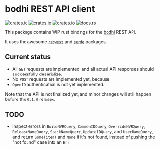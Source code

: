 # bodhi REST API client

[![crates.io](https://img.shields.io/crates/v/bodhi.svg)](https://crates.io/crates/bodhi/)
[![crates.io](https://img.shields.io/crates/d/bodhi.svg)](https://crates.io/crates/bodhi/)
[![crates.io](https://img.shields.io/crates/l/bodhi.svg)](https://crates.io/crates/bodhi/)
[![docs.rs](https://docs.rs/bodhi/badge.svg)](https://docs.rs/bodhi/)

This package contains WIP rust bindings for the [bodhi] REST API.

[bodhi]: https://github.com/fedora-infra/bodhi

It uses the awesome [`reqwest`][reqwest] and [`serde`][serde] packages.

[reqwest]: https://github.com/seanmonstar/reqwest
[serde]: https://github.com/serde-rs/serde

## Current status

- All `GET` requests are implemented, and all actual API responses should successfully deserialize.
- No `POST` requests are implemented yet, because
- `OpenID` authentication is not yet implemented.

Note that the API is not finalized yet, and minor changes will still happen before the `0.1.0` release.


## TODO

- inspect errors in `BuildNVRQuery`, `CommenIDQuery`, `OverrideNVRQuery`,
  `ReleaseNameQuery`, `StackNameQuery`, `UpdateIDQuery`, and `UserNameQuery`,
  and return `Some(item)` and `None` if it's not found, instead of pushing the
  "not found" case into an `Err`
